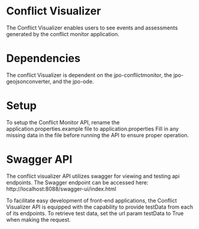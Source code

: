 # Conflict Visualizer

The Conflict Visualizer enables users to see events and assessments generated by the conflict monitor application. 


# Dependencies

The conflict Visualizer is dependent on the jpo-conflictmonitor, the jpo-geojsonconverter, and the jpo-ode.


# Setup
To setup the Conflict Monitor API, rename the application.properties.example file to application.properties
Fill in any missing data in the file before running the API to ensure proper operation.

# Swagger API

The conflict visualizer API utilizes swagger for viewing and testing api endpoints. The Swagger endpoint can be accessed here:
http://localhost:8088/swagger-ui/index.html


To facilitate easy development of front-end applications, the Conflict Visualizer API is equipped with the capability to provide testData from each of its endpoints. To retrieve test data, set the url param testData to True when making the request.


